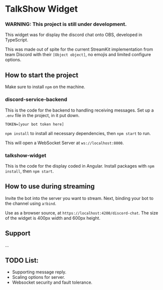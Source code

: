 # TalkShow Widget

### **WARNING: This project is still under development.**

This widget was for display the discord chat onto OBS, developed in TypeScript.

This was made out of spite for the current StreamKit implementation from 
team Discord with their `[Object object]`, no emojis and limited configure options.

## How to start the project

Make sure to install `npm` on the machine.

### discord-service-backend

This is the code for the backend to handling receiving messages.
Set up a `.env` file in the project, in it put down.
```text
TOKEN=[your bot token here]
```

`npm install` to install all necessary dependencies, then `npm start` 
to run.

This will open a WebSocket Server at `ws://localhost:8000`.

### talkshow-widget

This is the code for the display coded in Angular.
Install packages with `npm install`, then `npm start`.

## How to use during streaming

Invite the bot into the server you want to stream. Next,
binding your bot to the channel using `a!bind`.

Use as a browser source, at `https://localhost:4200/discord-chat`. The size of the widget is 400px width and 600px 
height.

## Support

...

## TODO List:
- Supporting message reply.
- Scaling options for server.
- Websocket security and fault tolerance.